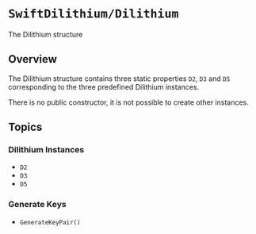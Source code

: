 # ``SwiftDilithium/Dilithium``

The Dilithium structure

## Overview

The Dilithium structure contains three static properties `D2`, `D3` and `D5`
corresponding to the three predefined Dilithium instances.

There is no public constructor, it is not possible to create other instances.

## Topics

### Dilithium Instances

- ``D2``
- ``D3``
- ``D5``

### Generate Keys

- ``GenerateKeyPair()``
